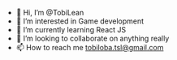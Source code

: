 - 👋 Hi, I’m @TobiLean
- 👀 I’m interested in Game development
- 🌱 I’m currently learning React JS
- 💞️ I’m looking to collaborate on anything really
- 📫 How to reach me tobiloba.tsl@gmail.com

<!---
TobiLean/TobiLean is a ✨ special ✨ repository because its `README.md` (this file) appears on your GitHub profile.
You can click the Preview link to take a look at your changes.
--->

